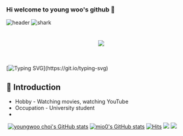 ### Hi welcome to young woo's github 👋

![header](https://capsule-render.vercel.app/api?type=Rounded&color=timeAuto&animation=fadeIn&height=200&section=header&text=%Nice+to+meet+you%20&fontSize=30&)
![shark](https://capsule-render.vercel.app/api?type=shark&color=gradient&height=140)

<h1 align="center">
  <a href="https://git.io/typing-svg">
    <img src="https://readme-typing-svg.demolab.com?font=Fira+Code&pause=1000&color=000000&center=true&lines=Hi%2C+Nice+to+meet+you+%F0%9F%91%8B;Nice+to+meet+you+%F0%9F%98%86">
  </a>
</h1>

<br>



[![Typing SVG](https://readme-typing-svg.demolab.com?font=Fira+Code&weight=700&pause=1000&color=020608&random=false&width=435&lines=Let+me+introduce+myself.)](https://git.io/typing-svg)
## 🪪 Introduction
- Hobby - Watching movies, watching YouTube
- Occupation - University student
-


 [![youngwoo choi's GitHub stats](https://github-readme-streak-stats.herokuapp.com/?user=youngwoo28)](https://github.com/youngwoo28)
[![mio0's GitHub stats](https://github-readme-stats.vercel.app/api?username=choiyoungwoo)](https://github.com/youngwoo28/github-readme-stats)
[![Hits](https://hits.seeyoufarm.com/api/count/incr/badge.svg?url=https%3A%2F%2Fgithub.com%2Fmin-0&count_bg=%2345DF22&title_bg=%23555555&icon=github.svg&icon_color=%23FFE4C4&title=hits&edge_flat=false)](https://hits.seeyoufarm.com)
<a href="https://m.blog.naver.com/test_-"><img src="https://img.shields.io/badge/My naver blog-03C75A?style=flat Sponsors&logoColor=yellow&link=블로그 주소"/></a>
<a href="https://www.instagram.com/young__ooh/?next=https%3A%2F%2Fwww.instagram.com%2Faccounts%2Fonetap%2F%3Fnext%3D%252F%26__coig_login%3D1" target="_blank"><img src="https://img.shields.io/badge/Instagram-E4405F?style=flat-square&logo=Instagram&logoColor=white"/></a>
